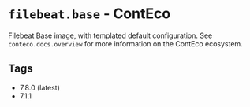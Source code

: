 # `filebeat.base` - ContEco

Filebeat Base image, with templated default configuration.
See `conteco.docs.overview` for more information on the ContEco ecosystem.

## Tags

* 7.8.0 (latest)
* 7.1.1
